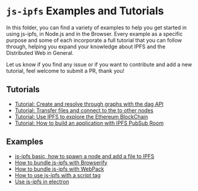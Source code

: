 # `js-ipfs` Examples and Tutorials

In this folder, you can find a variety of examples to help you get started in using js-ipfs, in Node.js and in the Browser. Every example as a specific purpose and some of each incorporate a full tutorial that you can follow through, helping you expand your knowledge about IPFS and the Distributed Web in General.

Let us know if you find any issue or if you want to contribute and add a new tutorial, feel welcome to submit a PR, thank you!

## Tutorials

- [Tutorial: Create and resolve through graphs with the dag API](./dag)
- [Tutorial: Transfer files and connect to the to other nodes](./transfer-files)
- [Tutorial: Use IPFS to explore the Ethereum BlockChain](./explore-ethereum)
- [Tutorial: How to build an application with IPFS PubSub Room](https://www.youtube.com/watch?v=Nv_Teb--1zg)

## Examples

- [js-ipfs basic, how to spawn a node and add a file to IPFS](./basics)
- [How to bundle js-ipfs with Browserify](./bundle-browserify)
- [How to bundle js-ipfs with WebPack](./bundle-webpack)
- [How to use js-ipfs with a script tag](./browser-script-tag)
- [Use js-ipfs in electron](./electron)
